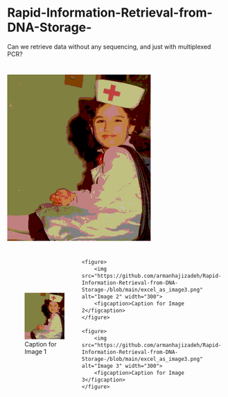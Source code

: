 # Rapid-Information-Retrieval-from-DNA-Storage-
 Can we retrieve data without any sequencing, and just with multiplexed PCR? 

<h1><img src="https://github.com/armanhajizadeh/Rapid-Information-Retrieval-from-DNA-Storage-/blob/main/excel_as_image3.png"
></h1>
<div style="display: flex; justify-content: space-around; align-items: center;">
    <figure>
        <img src="https://github.com/armanhajizadeh/Rapid-Information-Retrieval-from-DNA-Storage-/blob/main/excel_as_image3.png" alt="Image 1" width="300">
        <figcaption>Caption for Image 1</figcaption>
    </figure>
    
    <figure>
        <img src="https://github.com/armanhajizadeh/Rapid-Information-Retrieval-from-DNA-Storage-/blob/main/excel_as_image3.png" alt="Image 2" width="300">
        <figcaption>Caption for Image 2</figcaption>
    </figure>

    <figure>
        <img src="https://github.com/armanhajizadeh/Rapid-Information-Retrieval-from-DNA-Storage-/blob/main/excel_as_image3.png" alt="Image 3" width="300">
        <figcaption>Caption for Image 3</figcaption>
    </figure>
</div>
